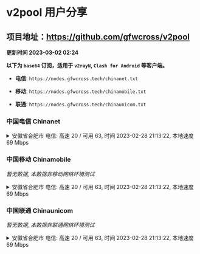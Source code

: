 # v2pool 用户分享
## 项目地址：<https://github.com/gfwcross/v2pool>
**更新时间 2023-03-02 02:24**


**以下为 `base64` 订阅，适用于 `v2rayN`, `Clash for Android` 等客户端。**

- **电信**: `https://nodes.gfwcross.tech/chinanet.txt`

- **移动**: `https://nodes.gfwcross.tech/chinamobile.txt`

- **联通**: `https://nodes.gfwcross.tech/chinaunicom.txt`


### 中国电信 Chinanet
<details><summary>安徽省合肥市 电信: 高速 20 / 可用 63, 时间 2023-02-28 21:13:22, 本地速度 69 Mbps</summary><p>可用节点订阅：https://transfer.sh/F3pv6N/running.txt<br>高速节点订阅：https://transfer.sh/JLbCUB/good.txt<br>低延迟节点订阅：https://transfer.sh/EecFVV/low_delay.txt</p></details>
<p></p>

### 中国移动 Chinamobile
<i>暂无数据, 本数据非移动网络环境测试</i>
<details><summary>安徽省合肥市 电信: 高速 20 / 可用 63, 时间 2023-02-28 21:13:22, 本地速度 69 Mbps</summary><p>可用节点订阅：https://transfer.sh/F3pv6N/running.txt<br>高速节点订阅：https://transfer.sh/JLbCUB/good.txt<br>低延迟节点订阅：https://transfer.sh/EecFVV/low_delay.txt</p></details>
<p></p>

### 中国联通 Chinaunicom
<i>暂无数据, 本数据非联通网络环境测试</i>
<details><summary>安徽省合肥市 电信: 高速 20 / 可用 63, 时间 2023-02-28 21:13:22, 本地速度 69 Mbps</summary><p>可用节点订阅：https://transfer.sh/F3pv6N/running.txt<br>高速节点订阅：https://transfer.sh/JLbCUB/good.txt<br>低延迟节点订阅：https://transfer.sh/EecFVV/low_delay.txt</p></details>
<p></p>